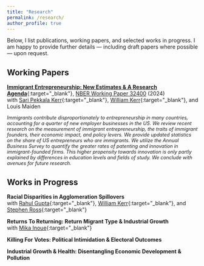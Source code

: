```yaml
---
title: "Research"
permalink: /research/
author_profile: true
---
```


Below, I list publications, working papers, and selected works in progress. I am happy to provide further details — including draft papers where possible — upon request. <br>


Working Papers
------

[**Immigrant Entrepreneurship: New Estimates & A Research Agenda**](http://127.0.0.1:4000/files/Chodavadia_Kerr_Kerr_Maiden_NBERWP_2024_ImmigrantEntrepreneurshipNewEstimates.pdf){:target="_blank"}, [NBER Working Paper 32400](https://www.nber.org/papers/w32400) (2024) \
with [Sari Pekkala Kerr](https://www1.wellesley.edu/economics/faculty/kerrs){:target="_blank"}, [William Kerr](https://www.hbs.edu/faculty/Pages/profile.aspx?facId=337265){:target="_blank"}, and Louis Maiden

<span style="font-size:.9em;">*Immigrants contribute disproportionately to entrepreneurship in many countries, accounting for a quarter of new employer businesses in the US. We review recent research on the measurement of immigrant entrepreneurship, the traits of immigrant founders, their economic impact, and policy levers. We provide updated statistics on the share of US entrepreneurs who are immigrants. We utilize the Annual Business Survey to quantify the greater rates of patenting and innovation in immigrant-founded firms. This higher propensity towards innovation is only partly explained by differences in education levels and fields of study. We conclude with avenues for future research.*</span>

Works in Progress
------

**Racial Disparities in Agglomeration Spillovers** \
with [Rahul Gupta](https://rahul-r-gupta.github.io){:target="_blank"}, [William Kerr](https://www.hbs.edu/faculty/Pages/profile.aspx?facId=337265){:target="_blank"}, and [Stephen Ross](https://econ.uconn.edu/ross/){:target="_blank"}

**Returns To Returning: Return Migrant Type & Industrial Growth** \
with [Mika Inoue](https://mdinoue.github.io){:target="_blank"}

**Killing For Votes: Political Intimidation & Electoral Outcomes**

**Industrial Growth & Health: Disentangling Economic Development & Pollution**

